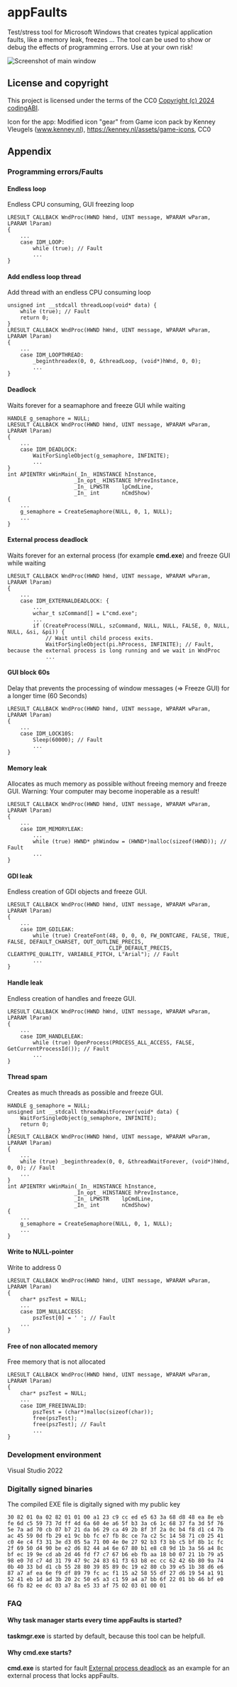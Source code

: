# appFaults
Test/stress tool for Microsoft Windows that creates typical application faults, like a memory leak, freezes ...
The tool can be used to show or debug the effects of programming errors. Use at your own risk!

![Screenshot of main window](assets/images/appFaults.png)

## License and copyright
This project is licensed under the terms of the CC0 [Copyright (c) 2024 codingABI](LICENSE). 

Icon for the app: Modified icon "gear" from Game icon pack by Kenney Vleugels (www.kenney.nl), https://kenney.nl/assets/game-icons, CC0

## Appendix

### Programming errors/Faults

#### Endless loop
Endless CPU consuming, GUI freezing loop
```
LRESULT CALLBACK WndProc(HWND hWnd, UINT message, WPARAM wParam, LPARAM lParam)
{
    ...
    case IDM_LOOP:
        while (true); // Fault
        ...
}
```

#### Add endless loop thread
Add thread with an endless CPU consuming loop
```
unsigned int __stdcall threadLoop(void* data) {
    while (true); // Fault
    return 0;
}
LRESULT CALLBACK WndProc(HWND hWnd, UINT message, WPARAM wParam, LPARAM lParam)
{
    ...
    case IDM_LOOPTHREAD:
        _beginthreadex(0, 0, &threadLoop, (void*)hWnd, 0, 0);
        ...
}
```

#### Deadlock
Waits forever for a seamaphore and freeze GUI while waiting
```
HANDLE g_semaphore = NULL;
LRESULT CALLBACK WndProc(HWND hWnd, UINT message, WPARAM wParam, LPARAM lParam)
{
    ...
    case IDM_DEADLOCK:
        WaitForSingleObject(g_semaphore, INFINITE);
        ...
}
int APIENTRY wWinMain(_In_ HINSTANCE hInstance,
                     _In_opt_ HINSTANCE hPrevInstance,
                     _In_ LPWSTR    lpCmdLine,
                     _In_ int       nCmdShow)
{
    ...
    g_semaphore = CreateSemaphore(NULL, 0, 1, NULL);
    ...
}
```

#### External process deadlock
Waits forever for an external process (for example **cmd.exe**) and freeze GUI while waiting
```
LRESULT CALLBACK WndProc(HWND hWnd, UINT message, WPARAM wParam, LPARAM lParam)
{
    ...
    case IDM_EXTERNALDEADLOCK: {
        ...
        wchar_t szCommand[] = L"cmd.exe";
        ...    
        if (CreateProcess(NULL, szCommand, NULL, NULL, FALSE, 0, NULL, NULL, &si, &pi)) {
            // Wait until child process exits.
            WaitForSingleObject(pi.hProcess, INFINITE); // Fault, because the external process is long running and we wait in WndProc
            ...    
```

#### GUI block 60s
Delay that prevents the processing of window messages (=> Freeze GUI) for a longer time (60 Seconds)
```
LRESULT CALLBACK WndProc(HWND hWnd, UINT message, WPARAM wParam, LPARAM lParam)
{
    ...
    case IDM_LOCK10S:
        Sleep(60000); // Fault
        ...
}
```

#### Memory leak
Allocates as much memory as possible without freeing memory and freeze GUI. Warning: Your computer may become inoperable as a result!
```
LRESULT CALLBACK WndProc(HWND hWnd, UINT message, WPARAM wParam, LPARAM lParam)
{
    ...
    case IDM_MEMORYLEAK:
        ...
        while (true) HWND* phWindow = (HWND*)malloc(sizeof(HWND)); // Fault
        ...
}
```

#### GDI leak
Endless creation of GDI objects and freeze GUI.
```
LRESULT CALLBACK WndProc(HWND hWnd, UINT message, WPARAM wParam, LPARAM lParam)
{
    ...
    case IDM_GDILEAK:
        while (true) CreateFont(48, 0, 0, 0, FW_DONTCARE, FALSE, TRUE, FALSE, DEFAULT_CHARSET, OUT_OUTLINE_PRECIS,
                                CLIP_DEFAULT_PRECIS, CLEARTYPE_QUALITY, VARIABLE_PITCH, L"Arial"); // Fault
        ...
}
```

#### Handle leak
Endless creation of handles and freeze GUI.
```
LRESULT CALLBACK WndProc(HWND hWnd, UINT message, WPARAM wParam, LPARAM lParam)
{
    ...
    case IDM_HANDLELEAK:
        while (true) OpenProcess(PROCESS_ALL_ACCESS, FALSE, GetCurrentProcessId()); // Fault
        ...
} 
```

#### Thread spam
Creates as much threads as possible and freeze GUI.
```
HANDLE g_semaphore = NULL;
unsigned int __stdcall threadWaitForever(void* data) {
    WaitForSingleObject(g_semaphore, INFINITE);
    return 0;
}
LRESULT CALLBACK WndProc(HWND hWnd, UINT message, WPARAM wParam, LPARAM lParam)
{
    ...
    while (true) _beginthreadex(0, 0, &threadWaitForever, (void*)hWnd, 0, 0); // Fault
    ...
}
int APIENTRY wWinMain(_In_ HINSTANCE hInstance,
                     _In_opt_ HINSTANCE hPrevInstance,
                     _In_ LPWSTR    lpCmdLine,
                     _In_ int       nCmdShow)
{
    ...
    g_semaphore = CreateSemaphore(NULL, 0, 1, NULL);
    ...
}
```

#### Write to NULL-pointer
Write to address 0
```
LRESULT CALLBACK WndProc(HWND hWnd, UINT message, WPARAM wParam, LPARAM lParam)
{
    char* pszTest = NULL;
    ...
    case IDM_NULLACCESS:
        pszTest[0] = ' '; // Fault
    ...
}
```

#### Free of non allocated memory
Free memory that is not allocated
```
LRESULT CALLBACK WndProc(HWND hWnd, UINT message, WPARAM wParam, LPARAM lParam)
{
    char* pszTest = NULL;
    ...
    case IDM_FREEINVALID:
        pszTest = (char*)malloc(sizeof(char));
        free(pszTest);
        free(pszTest); // Fault
        ...
}
```
### Development environment
Visual Studio 2022

### Digitally signed binaries
The compiled EXE file is digitally signed with my public key 
```
30 82 01 0a 02 82 01 01 00 a1 23 c9 cc ed e5 63 3a 68 d8 48 ea 8e eb fe 6d c5 59 73 7d ff 4d 6a 60 4e a6 5f b3 3a c6 1c 68 37 fa 3d 5f 76 5e 7a ad 70 cb 07 b7 21 da b6 29 ca 49 2b 8f 3f 2a 0c b4 f8 d1 c4 7b ac 45 59 0d fb 29 e1 9c bb fc e7 fb 8c ce 7a c2 5c 14 58 71 c0 25 41 c0 4e c4 f3 31 3e d3 05 5a 71 00 4e 0e 27 92 b3 f3 bb c5 bf 8b 1c fc 2f 69 50 d4 90 be e2 d6 82 44 a4 6e 67 80 b1 e8 c8 9d 1b 3a 56 a4 8c bf ec 19 9e cd ab 2d 46 fd f7 c7 67 b6 eb fb aa 18 b0 07 21 1b 79 a5 98 e0 7d c7 4d 31 79 47 9c 24 83 61 f3 63 b8 ec cc 62 42 6b 80 9a 74 0b 40 33 bd d1 cb 55 28 80 39 85 89 0c 19 e2 80 cb 39 e5 1b 38 d6 e6 87 a7 af ea 6e f9 df 89 79 fc ac f1 15 a2 58 55 df 27 d6 19 54 a1 91 52 41 eb 1d ad 3b 20 2c 50 e5 a3 c1 59 a4 a7 bb 6f 22 01 bb 46 bf e0 66 fb 82 ee dc 03 a7 8a e5 33 af 75 02 03 01 00 01
```

### FAQ

#### Why task manager starts every time appFaults is started?
**taskmgr.exe** is started by default, because this tool can be helpfull.

#### Why cmd.exe starts?
**cmd.exe** is started for fault [External process deadlock](#external-process-deadlock) as an example for an external process that locks appFaults. 
